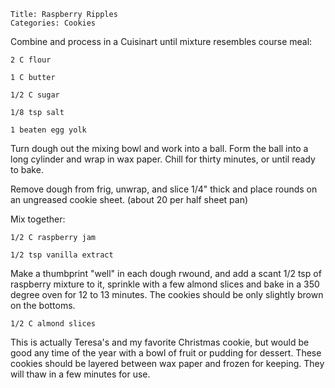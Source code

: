 ~~~ recipe-info
Title: Raspberry Ripples
Categories: Cookies
~~~

Combine and process in a Cuisinart until mixture resembles course meal:

~~~ recipe-ingredients
2 C flour

1 C butter

1/2 C sugar

1/8 tsp salt

1 beaten egg yolk
~~~

Turn dough out the mixing bowl and work into a ball.  Form the ball into a long cylinder and wrap in
wax paper.  Chill for thirty minutes, or until ready to bake.

Remove dough from frig, unwrap, and slice 1/4" thick and place rounds on an ungreased cookie sheet.
 (about 20 per half sheet pan)

Mix together:

~~~ recipe-ingredients
1/2 C raspberry jam

1/2 tsp vanilla extract
~~~

Make a thumbprint "well" in each dough rwound, and add a scant 1/2 tsp of raspberry mixture to it,
sprinkle with a few almond slices and bake in a 350
degree oven for 12 to 13 minutes.  The cookies should be only slightly brown on the bottoms.

~~~ recipe-ingredients
1/2 C almond slices
~~~

This is actually Teresa's and my favorite Christmas cookie, but would be good any time of the year
with a bowl of fruit or pudding for dessert.  These cookies should be layered between wax paper and
frozen for keeping.  They will thaw in a few minutes for use.
